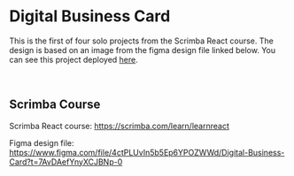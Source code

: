 # Digital Business Card

This is the first of four solo projects from the Scrimba React course.  The design is based on an image from the figma design file linked below.  You can see this project deployed [here](https://lively-flower-056f2e71e.2.azurestaticapps.net/).

<br>

## Scrimba Course

Scrimba React course: https://scrimba.com/learn/learnreact

Figma design file: https://www.figma.com/file/4ctPLUvIn5b5Ep6YPOZWWd/Digital-Business-Card?t=7AvDAefYnyXCJBNp-0
